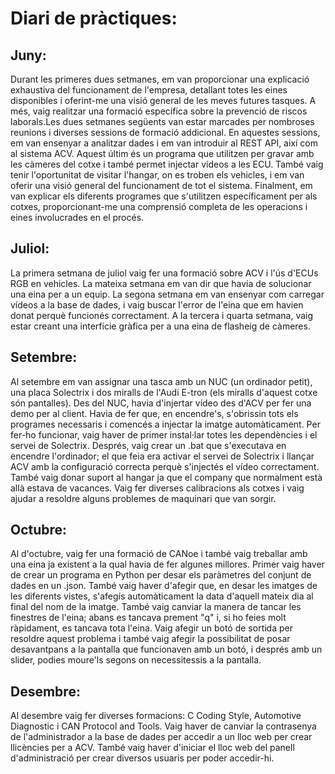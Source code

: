 # Diari de pràctiques:

## Juny:

Durant les primeres dues setmanes, em van proporcionar una explicació exhaustiva del funcionament de l'empresa, detallant totes les eines disponibles i oferint-me una visió general de les meves futures tasques. A més, vaig realitzar una formació específica sobre la prevenció de riscos laborals.Les dues setmanes següents van estar marcades per nombroses reunions i diverses sessions de formació addicional. En aquestes sessions, em van ensenyar a analitzar dades i em van introduir al REST API, així com al sistema ACV. 
Aquest últim és un programa que utilitzen per gravar amb les càmeres del cotxe i també permet injectar vídeos a les ECU. També vaig tenir l'oportunitat de visitar l'hangar, on es troben els vehicles, i em van oferir una visió general del funcionament de tot el sistema. Finalment, em van explicar els diferents programes que s'utilitzen específicament per als cotxes, proporcionant-me una comprensió completa de les operacions i eines involucrades en el procés.

## Juliol:

La primera setmana de juliol vaig fer una formació sobre ACV i l'ús d'ECUs RGB en vehicles. La mateixa setmana em van dir que havia de solucionar una eina per a un equip.
La segona setmana em van ensenyar com carregar vídeos a la base de dades, i vaig buscar l'error de l'eina que em havien donat perquè funcionés correctament.
A la tercera i quarta setmana, vaig estar creant una interfície gràfica per a una eina de flasheig de càmeres.

## Setembre:

Al setembre em van assignar una tasca amb un NUC (un ordinador petit), una placa Solectrix i dos miralls de l'Audi E-tron (els miralls d'aquest cotxe són pantalles). Des del NUC, havia d'injertar vídeo des d'ACV per fer una demo per al client. Havia de fer que, en encendre's, s'obrissin tots els programes necessaris i comencés a injectar la imatge automàticament.
Per fer-ho funcionar, vaig haver de primer instal·lar totes les dependències i el servei de Solectrix. Després, vaig crear un .bat que s'executava en encendre l'ordinador; el que feia era activar el servei de Solectrix i llançar ACV amb la configuració correcta perquè s'injectés el vídeo correctament.
També vaig donar suport al hangar ja que el company que normalment està allà estava de vacances. Vaig fer diverses calibracions als cotxes i vaig ajudar a resoldre alguns problemes de maquinari que van sorgir.

## Octubre:

Al d'octubre, vaig fer una formació de CANoe i també vaig treballar amb una eina ja existent a la qual havia de fer algunes millores. Primer vaig haver de crear un programa en Python per desar els paràmetres del conjunt de dades en un .json. També vaig haver d'afegir que, en desar les imatges de les diferents vistes, s'afegís automàticament la data d'aquell mateix dia al final del nom de la imatge. També vaig canviar la manera de tancar les finestres de l'eina; abans es tancava prement "q" i, si ho feies molt ràpidament, es tancava tota l'eina. Vaig afegir un botó de sortida per resoldre aquest problema i també vaig afegir la possibilitat de posar desavantpans a la pantalla que funcionaven amb un botó, i després amb un slider, podies moure'ls segons on necessitessis a la pantalla.

## Desembre:

Al desembre vaig fer diverses formacions: C Coding Style, Automotive Diagnostic i CAN Protocol and Tools. Vaig haver de canviar la contrasenya de l'administrador a la base de dades per accedir a un lloc web per crear llicències per a ACV. També vaig haver d'iniciar el lloc web del panell d'administració per crear diversos usuaris per poder accedir-hi.
